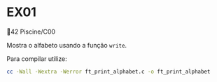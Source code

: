 # EX01
🚩42 Piscine/C00<br>

Mostra o alfabeto usando a função `write`.

Para compilar utilize:
```bash
cc -Wall -Wextra -Werror ft_print_alphabet.c -o ft_print_alphabet
```


